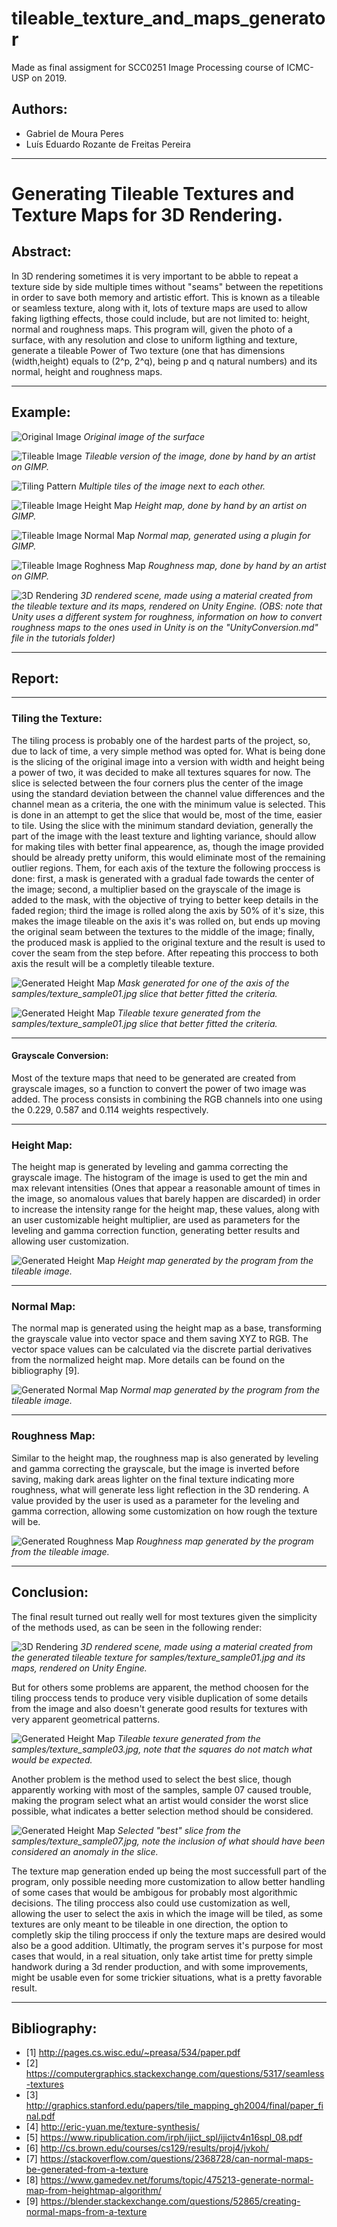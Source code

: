 # tileable_texture_and_maps_generator

Made as final assigment for SCC0251 Image Processing course of ICMC-USP on 2019. 

## Authors:

* Gabriel de Moura Peres 
* Luís Eduardo Rozante de Freitas Pereira

---

# Generating Tileable Textures and Texture Maps for 3D Rendering.

## Abstract: 

In 3D rendering sometimes it is very important to be abble to repeat a texture side by side multiple times without "seams" between the repetitions in order to save both memory and artistic effort. This is known as a tileable or seamless texture, along with it, lots of texture maps are used to allow faking ligthing effects, those could include, but are not limited to: height, normal and roughness maps. This program will, given the photo of a surface, with any resolution and close to uniform ligthing and texture, generate a tileable Power of Two texture (one that has dimensions (width,height) equals to (2^p, 2^q), being p and q natural numbers) and its normal, height and roughness maps.

---

## Example:

![Original Image](https://github.com/LuisEduardoR/tileable_texture_and_maps_generator/blob/master/samples/texture_sample01.jpg)
*Original image of the surface*

![Tileable Image](https://github.com/LuisEduardoR/tileable_texture_and_maps_generator/blob/master/samples/texture_sample01_artist_tile.jpg)
*Tileable version of the image, done by hand by an artist on GIMP.*

![Tiling Pattern](https://github.com/LuisEduardoR/tileable_texture_and_maps_generator/blob/master/samples/texture_sample01_artist_tiling.jpg)
*Multiple tiles of the image next to each other.*

![Tileable Image Height Map](https://github.com/LuisEduardoR/tileable_texture_and_maps_generator/blob/master/samples/texture_sample01_artist_height.jpg)
*Height map, done by hand by an artist on GIMP.*

![Tileable Image Normal Map](https://github.com/LuisEduardoR/tileable_texture_and_maps_generator/blob/master/samples/texture_sample01_artist_normal.jpg)
*Normal map, generated using a plugin for GIMP.*

![Tileable Image Roghness Map](https://github.com/LuisEduardoR/tileable_texture_and_maps_generator/blob/master/samples/texture_sample01_artist_rough.jpg)
*Roughness map, done by hand by an artist on GIMP.*

![3D Rendering](https://github.com/LuisEduardoR/tileable_texture_and_maps_generator/blob/master/samples/sample01_artist_render.png)
*3D rendered scene, made using a material created from the tileable texture and its maps, rendered on Unity Engine. (OBS: note that Unity uses a different system for roughness, information on how to convert roughness maps to the ones used in Unity is on the "UnityConversion.md" file in the tutorials folder)*

---

## Report:

---

### Tiling the Texture:

The tiling process is probably one of the hardest parts of the project, so, due to lack of time, a very simple method was opted for. What is being done is the slicing of the original image into a version with width and height being a power of two, it was decided to make all textures squares for now. The slice is selected between the four corners plus the center of the image using the standard deviation between the channel value differences and the channel mean as a criteria, the one with the minimum value is selected. This is done in an attempt to get the slice that would be, most of the time, easier to tile. Using the slice with the minimum standard deviation, generally the part of the image with the least texture and lighting variance, should allow for making tiles with better final appearence, as, though the image provided should be already pretty uniform, this would eliminate most of the remaining outlier regions. Them, for each axis of the texture the following proccess is done: first, a mask is generated with a gradual fade towards the center of the image; second, a multiplier based on the grayscale of the image is added to the mask, with the objective of trying to better keep details in the faded region; third the image is rolled along the axis by 50% of it's size, this makes the image tileable on the axis it's was rolled on, but ends up moving the original seam between the textures to the middle of the image; finally, the produced mask is applied to the original texture and the result is used to cover the seam from the step before. After repeating this proccess to both axis the result will be a completly tileable texture.

![Generated Height Map](https://github.com/LuisEduardoR/tileable_texture_and_maps_generator/blob/master/results/texture_sample01_mask_example.png)
*Mask generated for one of the axis of the samples/texture_sample01.jpg slice that better fitted the criteria.*

![Generated Height Map](https://github.com/LuisEduardoR/tileable_texture_and_maps_generator/blob/master/results/texture_sample01_tile.png)
*Tileable texure generated from the samples/texture_sample01.jpg slice that better fitted the criteria.*

---

#### Grayscale Conversion:

Most of the texture maps that need to be generated are created from grayscale images, so a function to convert the power of two image was added. The process consists in combining the RGB channels into one using the 0.229, 0.587 and 0.114 weights respectively. 

---

### Height Map:

The height map is generated by leveling and gamma correcting the grayscale image. The histogram of the image is used to get the min and max relevant intensities (Ones that appear a reasonable amount of times in the image, so anomalous values that barely happen are discarded) in order to increase the intensity range for the height map, these values, along with an user customizable height multiplier, are used as parameters for the leveling and gamma correction function, generating better results and allowing user customization.

![Generated Height Map](https://github.com/LuisEduardoR/tileable_texture_and_maps_generator/blob/master/results/texture_sample01_height.png)
*Height map generated by the program from the tileable image.*

---

### Normal Map:

The normal map is generated using the height map as a base, transforming the grayscale value into vector space and them saving XYZ to RGB. The vector space values can be calculated via the discrete partial derivatives from the normalized height map. More details can be found on the bibliography [9].

![Generated Normal Map](https://github.com/LuisEduardoR/tileable_texture_and_maps_generator/blob/master/results/texture_sample01_normal.png)
*Normal map generated by the program from the tileable image.*

---

### Roughness Map:

Similar to the height map, the roughness map is also generated by leveling and gamma correcting the grayscale, but the image is inverted before saving, making dark areas lighter on the final texture indicating more roughness, what will generate less light reflection in the 3D rendering. A value provided by the user is used as a parameter for the leveling and gamma correction, allowing some customization on how rough the texture will be.  

![Generated Roughness Map](https://github.com/LuisEduardoR/tileable_texture_and_maps_generator/blob/master/results/texture_sample01_rough.png)
*Roughness map generated by the program from the tileable image.*

---

## Conclusion:

The final result turned out really well for most textures given the simplicity of the methods used, as can be seen in the following render:

![3D Rendering](https://github.com/LuisEduardoR/tileable_texture_and_maps_generator/blob/master/results/sample01_render.png)
*3D rendered scene, made using a material created from the generated tileable texture for samples/texture_sample01.jpg and its maps, rendered on Unity Engine.*

But for others some problems are apparent, the method choosen for the tiling proccess tends to produce very visible duplication of some details from the image and also doesn't generate good results for textures with very apparent geometrical patterns.

![Generated Height Map](https://github.com/LuisEduardoR/tileable_texture_and_maps_generator/blob/master/results/texture_sample01_tile.png)
*Tileable texure generated from the samples/texture_sample03.jpg, note that the squares do not match what would be expected.*

Another problem is the method used to select the best slice, though apparently working with most of the samples, sample 07 caused trouble, making the program select what an artist would consider the worst slice possible, what indicates a better selection method should be considered.

![Generated Height Map](https://github.com/LuisEduardoR/tileable_texture_and_maps_generator/blob/master/results/texture_sample07_best_slice.png)
*Selected "best" slice from the samples/texture_sample07.jpg, note the inclusion of what should have been considered an anomaly in the slice.*

The texture map generation ended up being the most successfull part of the program, only possible needing more customization to allow better handling of some cases that would be ambigous for probably most algorithmic decisions. The tiling proccess also could use customization as well, allowing the user to select the axis in which the image will be tiled, as some textures are only meant to be tileable in one direction, the option to completly skip the tiling proccess if only the texture maps are desired would also be a good addition. Ultimatly, the program serves it's purpose for most cases that would, in a real situation, only take artist time for pretty simple handwork during a 3d render production, and with some improvements, might be usable even for some trickier situations, what is a pretty favorable result.

---

## Bibliography:

* [1] http://pages.cs.wisc.edu/~preasa/534/paper.pdf
* [2] https://computergraphics.stackexchange.com/questions/5317/seamless-textures
* [3] http://graphics.stanford.edu/papers/tile_mapping_gh2004/final/paper_final.pdf
* [4] http://eric-yuan.me/texture-synthesis/
* [5] https://www.ripublication.com/irph/ijict_spl/ijictv4n16spl_08.pdf
* [6] http://cs.brown.edu/courses/cs129/results/proj4/jvkoh/
* [7] https://stackoverflow.com/questions/2368728/can-normal-maps-be-generated-from-a-texture
* [8] https://www.gamedev.net/forums/topic/475213-generate-normal-map-from-heightmap-algorithm/
* [9] https://blender.stackexchange.com/questions/52865/creating-normal-maps-from-a-texture